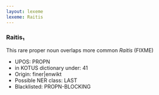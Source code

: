 ```yaml
---
layout: lexeme
lexeme: Raitis
---
```


###  Raitis₁

This rare proper noun overlaps more common *Raitis* (FIXME)
* UPOS:  PROPN
* in KOTUS dictionary under:  41
* Origin:  finer|enwikt
* Possible NER class:  LAST
* Blacklisted:  PROPN-BLOCKING

